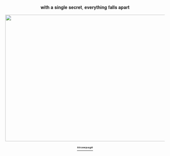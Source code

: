 <p align=center> 𝐰𝐢𝐭𝐡 𝐚 𝐬𝐢𝐧𝐠𝐥𝐞 𝐬𝐞𝐜𝐫𝐞𝐭, 𝐞𝐯𝐞𝐫𝐲𝐭𝐡𝐢𝐧𝐠 𝐟𝐚𝐥𝐥𝐬 𝐚𝐩𝐚𝐫𝐭</p>

<p align="center">
<img src="https://encrypted-tbn0.gstatic.com/images?q=tbn:ANd9GcRL5Bh17y8BRYdUZSzUoppZ_CqmZunpC6rJng&s" width="1200" height="400">
</p>

<p align=center> <a href="https://ezraxp.straw.page/">ˢᵗʳᵃʷᵖᵃᵍᵉ</a></p>

<!---
ultimate-rebel/ultimate-rebel is a ✨ special ✨ repository because its `README.md` (this file) appears on your GitHub profile.
You can click the Preview link to take a look at your changes.
--->
